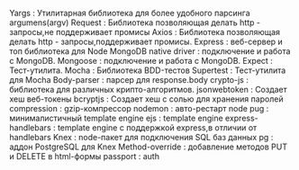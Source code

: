 Yargs : Утилитарная библиотека для более удобного парсинга argumens(argv)
Request : Библиотека позволяющая делать http - запросы,не поддерживает промисы
Axios : Библиотека позволяющая делать http - запросы,поддерживает промисы.
Express : веб-сервер и топ библиотека для Node
MongoDB native driver : подключение и работа с MongoDB.
Mongoose : подключение и работа с MongoDB.
Expect : Тест-утилита.
Mocha : Библиотека BDD-тестов
Supertest : Тест-утилита для Mocha
Body-parser : парсер для response.body
crypto-js : библиотека для различных крипто-алгоритмов.
jsonwebtoken : Создает хеш веб-токены
bcryptjs : Создает хеш с солью для хранения паролей
compression : gzip-компрессор
nodemon : авто-рестарт node
pug : минималистичный template engine
ejs : template engine
express-handlebars : template engine с поддержкой express,в отличии от handlebars
Knex : node-пакет для подключения SQL баз данных
pg : аддон PostgreSQL для Knex
Method-override : добавление методов PUT и DELETE в html-формы
passport : auth  